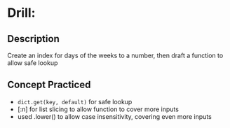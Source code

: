 # Drill: <Drill Name>

## Description
Create an index for days of the weeks to a number, then draft a function to allow safe lookup

## Concept Practiced
- `dict.get(key, default)` for safe lookup  
- [:n] for list slicing to allow function to cover more inputs
- used .lower() to allow case insensitivity, covering even more inputs
